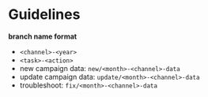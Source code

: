 # Guidelines

**branch name format**
<br/>
- `<channel>-<year>`
- `<task>-<action>`
- new campaign data: `new/<month>-<channel>-data` <br/>
- update campaign data: `update/<month>-<channel>-data` <br/>
- troubleshoot: `fix/<month>-<channel>-data`
